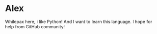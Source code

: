 # Alex

Whilepax here, i like Python! And I want to learn this language.
I hope for help from GitHub community!
